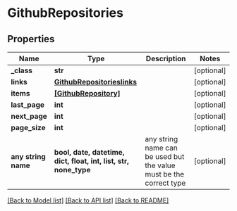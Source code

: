# GithubRepositories


## Properties
Name | Type | Description | Notes
------------ | ------------- | ------------- | -------------
**_class** | **str** |  | [optional] 
**links** | [**GithubRepositorieslinks**](GithubRepositorieslinks.md) |  | [optional] 
**items** | [**[GithubRepository]**](GithubRepository.md) |  | [optional] 
**last_page** | **int** |  | [optional] 
**next_page** | **int** |  | [optional] 
**page_size** | **int** |  | [optional] 
**any string name** | **bool, date, datetime, dict, float, int, list, str, none_type** | any string name can be used but the value must be the correct type | [optional]

[[Back to Model list]](../README.md#documentation-for-models) [[Back to API list]](../README.md#documentation-for-api-endpoints) [[Back to README]](../README.md)


